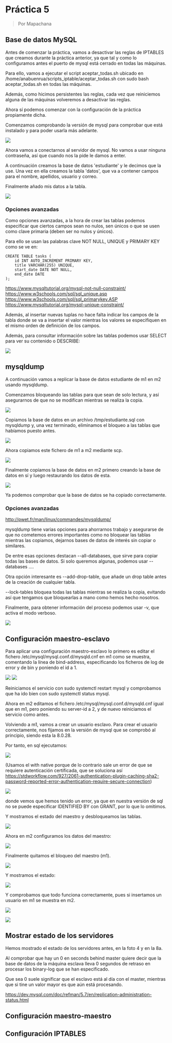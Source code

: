# Práctica 5

> Por Mapachana

## Base de datos MySQL

Antes de comenzar la práctica, vamos a desactivar las reglas de IPTABLES que creamos durante la práctica anterior, ya que tal y como lo configuramos antes el puerto de mysql está cerrado en todas las máquinas.

Para ello, vamos a ejecutar el script aceptar_todas.sh ubicado en /home/anabuenrua/scripts_iptable/aceptar_todas.sh con sudo bash aceptar_todas.sh en todas las máquinas.

Además, como hicimos persistentes las reglas, cada vez que reiniciemos alguna de las máquinas volveremos a desactivar las reglas.

Ahora sí podemos comenzar con la configuración de la práctica propiamente dicha.

Comenzamos comprobando la versión de mysql para comprobar que está instalado y para poder usarla más adelante.

![](./img/mysql_1.png)

Ahora vamos a conectarnos al servidor de mysql. No vamos a usar ninguna contraseña, así que cuando nos la pide le damos a enter.

A continuación creamos la base de datos 'estudiante' y le decimos que la use. Una vez en ella creamos la tabla 'datos', que va a contener campos para el nombre, apellidos, usuario y correo.

Finalmente añado mis datos a la tabla.

![](./img/mysql_2.png)


### Opciones avanzadas

Como opciones avanzadas, a la hora de crear las tablas podemos especificar que ciertos campos sean no nulos, sen únicos o que se usen como clave primaria (deben ser no nulos y únicos).

Para ello se usan las palabras clave NOT NULL, UNIQUE y PRIMARY KEY como se ve en:

```mysql
CREATE TABLE tasks (
    id INT AUTO_INCREMENT PRIMARY KEY,
    title VARCHAR(255) UNIQUE,
    start_date DATE NOT NULL,
    end_date DATE
);
```

https://www.mysqltutorial.org/mysql-not-null-constraint/
https://www.w3schools.com/sql/sql_unique.asp
https://www.w3schools.com/sql/sql_primarykey.ASP
https://www.mysqltutorial.org/mysql-unique-constraint/

Además, al insertar nuevas tuplas no hace falta indicar los campos de la tabla donde se va a insertar el valor mientras los valores se especifiquen en el mismo orden de definición de los campos.

Además, para consultar información sobre las tablas podemos usar SELECT para ver su contenido o DESCRIBE:

![](./img/mysql_3.png)

## mysqldump

A continuación vamos a replicar la base de datos estudiante de m1 en m2 usando mysqldump.

Comenzamos bloqueando las tablas para que sean de solo lectura, y así asegurarnos de que no se modifican mientras se realiza la copia.

![](./img/dump_1.png)

Copiamos la base de datos en un archivo /tmp/estudiante.sql con mysqldump y, una vez terminado, eliminamos el bloqueo a las tablas que habíamos puesto antes.

![](./img/dump_3.png)

Ahora copiamos este fichero de m1 a m2 mediante scp.

![](./img/dump_3.png)

Finalmente copiamos la base de datos en m2 primero creando la base de datos en sí y luego restaurando los datos de esta.

![](./img/dump_4.png)

Ya podemos comprobar que la base de datos se ha copiado correctamente.

### Opciones avanzadas

http://pwet.fr/man/linux/commandes/mysqldump/

mysqldump tiene varias opciones para ahorrarnos trabajo y asegurarse de que no cometemos errores importantes como no bloquear las tablas mientras las copiamos, dejarnos bases de datos de interés sin copiar o similares.

De entre esas opciones destacan --all-databases, que sirve para copiar todas las bases de datos. Si solo queremos algunas, podemos usar --databases <db1> <db2> .... 

Otra opción interesante es --add-drop-table, que añade un drop table antes de la creación de cualquier tabla.

--lock-tables bloquea todas las tablas mientras se realiza la copia, evitando así que tengamos que bloquearlas a mano como hemos hecho nosotros.

Finalmente, para obtener información del proceso podemos usar -v, que activa el modo verboso.

![](./img/dump_5.png)

## Configuración maestro-esclavo

Para aplicar una configuración maestro-esclavo lo primero es editar el fichero /etc/mysql/mysql.conf.d/mysqld.cnf en m1 como se muestra, comentando la línea de bind-address, especificando los ficheros de log de error y de bin y poniendo el id a 1.

![](./img/esclavo_1.png)
![](./img/esclavo_2.png)

Reiniciamos el servicio con sudo systemctl restart mysql y comprobamos que ha ido bien con sudo systemctl status mysql.

Ahora en m2 editamos el fichero /etc/mysql/mysql.conf.d/mysqld.cnf igual que en m1, pero poniendo su server-id a 2, y de nuevo reiniciamos el servicio como antes.

Volviendo a m1, vamos a crear un usuario esclavo. Para crear el usuario correctamente, nos fijamos en la versión de mysql que se comprobó al principio, siendo esta la 8.0.28.

Por tanto, en sql ejecutamos:

![](./img/esclavo_3a.png)

(Usamos el with native porque de lo contrario sale un error de que se requiere autenticación certificada, que se soluciona así https://stdworkflow.com/927/2061-authentication-plugin-caching-sha2-password-reported-error-authentication-require-secure-connection)

![](./img/ERROR.png)

donde vemos que hemos tenido un error, ya que en nuestra versión de sql no se puede especificar IDENTIFIED BY con GRANT, por lo que lo omitimos.

Y mostramos el estado del maestro y desbloqueamos las tablas.

![](./img/esclavo_4a.png)

Ahora en m2 configuramos los datos del maestro:

![](./img/esclavo_5a.png)

Finalmente quitamos el bloqueo del maestro (m1).

![](./img/esclavo_7a.png)

Y mostramos el estado:

![](./img/esclavo_8a.png)

Y comprobamos que todo funciona correctamente, pues si insertamos un usuario en m1 se muestra en m2.

![](./img/esclavo_9.png)

![](./img/esclavo_10.png)


## Mostrar estado de los servidores

Hemos mostrado el estado de los servidores antes, en la foto 4 y en la 8a.

Al comprobar que hay un 0 en seconds behind master quiere decir que la base de datos de la máquina esclava lleva 0 segundos de retraso en procesar los binary-log que se han especificado.

Que sea 0 suele significar que el esclavo está al día con el master, mientras que si tine un valor mayor es que aún está procesando.

https://dev.mysql.com/doc/refman/5.7/en/replication-administration-status.html

## Configuración maestro-maestro



## Configuración IPTABLES


